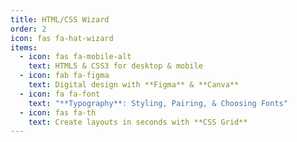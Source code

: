 ```yaml
---
title: HTML/CSS Wizard
order: 2
icon: fas fa-hat-wizard
items:
  - icon: fas fa-mobile-alt
    text: HTML5 & CSS3 for desktop & mobile
  - icon: fab fa-figma
    text: Digital design with **Figma** & **Canva**
  - icon: fa fa-font
    text: "**Typography**: Styling, Pairing, & Choosing Fonts"
  - icon: fas fa-th
    text: Create layouts in seconds with **CSS Grid**
---
```

